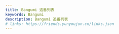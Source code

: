 ```yaml
---
title: Bangumi 追番列表
keywords: Bangumi
description: Bangumi 追番列表
# links: https://friends.yunyoujun.cn/links.json
---
```


<ValaxyBangumi api="https://yi_xiao_jiu-bangumi.web.val.run" bilibili-uid="1579790" :bgm-enabled="false" />
